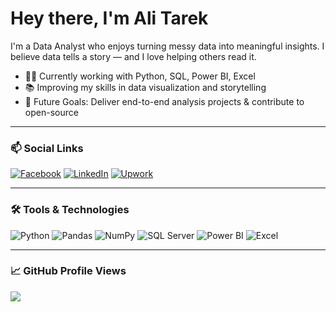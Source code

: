 <h1>
  Hey there, I'm Ali Tarek 
</h1>

<p>
I'm a Data Analyst who enjoys turning messy data into meaningful insights.  
I believe data tells a story — and I love helping others read it.
</p>

- 👨‍💻 Currently working with Python, SQL, Power BI, Excel  
- 📚 Improving my skills in data visualization and storytelling  
- 🎯 Future Goals: Deliver end-to-end analysis projects & contribute to open-source

---

### 📫 Social Links

<p>
<a href="https://www.facebook.com/profile.php?id=100012322510887"><img src="https://img.shields.io/badge/Facebook-1877F2?style=flat&logo=facebook&logoColor=white" alt="Facebook"></a>
<a href="http://www.linkedin.com/in/alitarek2003"><img src="https://img.shields.io/badge/LinkedIn-0A66C2?style=flat&logo=linkedin&logoColor=white" alt="LinkedIn"></a>
<a href="https://www.upwork.com/freelancers/~016bf59aa31122c91f"><img src="https://img.shields.io/badge/Upwork-6FDA44?style=flat&logo=upwork&logoColor=white" alt="Upwork"></a>
</p>

---

### 🛠️ Tools & Technologies

![Python](https://img.shields.io/badge/-Python-000?style=flat&logo=python&logoColor=yellow)
![Pandas](https://img.shields.io/badge/-Pandas-000?style=flat&logo=pandas&logoColor=white)
![NumPy](https://img.shields.io/badge/-NumPy-000?style=flat&logo=numpy&logoColor=white)
![SQL Server](https://img.shields.io/badge/-SQL%20Server-000?style=flat&logo=microsoftsqlserver&logoColor=white)
![Power BI](https://img.shields.io/badge/-Power%20BI-000?style=flat&logo=powerbi&logoColor=yellow)
![Excel](https://img.shields.io/badge/-Excel-000?style=flat&logo=microsoftexcel&logoColor=green)

---

### 📈 GitHub Profile Views

<a href="https://komarev.com/ghpvc/?username=alitarek1711&style=for-the-badge">
  <img src="https://komarev.com/ghpvc/?username=alitarek1711&style=for-the-badge">
</a>
